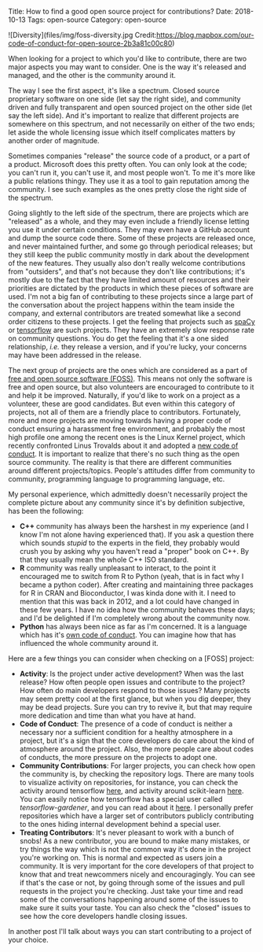 Title: How to find a good open source project for contributions?
Date: 2018-10-13
Tags: open-source
Category: open-source

![Diversity](files/img/foss-diversity.jpg
Credit:https://blog.mapbox.com/our-code-of-conduct-for-open-source-2b3a81c00c80)

When looking for a project to which you'd like to contribute, there are two
major aspects you may want to consider. One is the way it's released and
managed, and the other is the community around it.

The way I see the first aspect, it's like a spectrum. Closed source proprietary
software on one side (let say the right side), and community driven and fully 
transparent and open
sourced project on the other side (let say the left side).
And it's important to realize that different
projects are somewhere on this spectrum, and not necessarily on either of the
two ends; let aside the whole licensing issue which itself complicates matters
by another order of magnitude.

Sometimes companies "release" the source code of a product, or a part of a
product. Microsoft does this pretty often. You can only look at the code; you
can't run it, you can't use it, and most people won't. To me it's more like a
public relations thingy. They use it as a tool to gain reputation among the
community. I see such examples as the ones pretty close the right side of the
spectrum.

Going slightly to the left side of the spectrum, there are projects which are
"released" as a whole, and they may even include a friendly license letting
you use it under certain conditions. They may even have a GitHub account and
dump the source code there. Some of these projects are released once, and never
maintained further, and some go through periodical releases; but they still
keep the public community mostly in dark about the development of the
new features. They usually also don't really welcome contributions from
"outsiders", and that's not because they don't like contributions; it's mostly
due to the fact that they have limited amount of resources and their priorities
are dictated by the products in which these pieces of software are used. I'm not
a big fan of contributing to these projects since a large part of the
conversation about the project happens within the team inside the company,
and external contributors are treated somewhat like a second order citizens to
these projects. I get the feeling that projects such as
[spaCy](https://github.com/explosion/spaCy) or
[tensorflow](https://github.com/tensorflow/tensorflow) are such projects. They
have an extremely slow response rate on community questions. You do get the
feeling that it's a one sided relationship, _i.e._ they release a version,
and if you're lucky, your concerns may have been addressed in the release.

The next group of projects are the ones which are considered as a part of
[free and open source software (FOSS)](https://en.wikipedia.org/wiki/Free_and_open-source_software).
This means not only the software is free and open source, but also volunteers
are encouraged to contribute to it and help it be improved. Naturally, if you'd
like to work on a project as a volunteer, these are good candidates. But even
within this category of projects, not all of them are a friendly place to
contributors. Fortunately, more and more projects are moving towards having
a proper code of conduct ensuring a harassment free environment, and probably
the most high
profile one among the recent ones is the Linux Kernel project, which recently
confronted Linus Trovalds about it and adopted a
[new code of conduct](https://git.kernel.org/pub/scm/linux/kernel/git/torvalds/linux.git/commit/?id=8a104f8b5867c682d994ffa7a74093c54469c11f).
It is important to realize that there's no such thing as the open source
community. The reality is that there are different communities around different
projects/topics. People's attitudes differ from community to community,
programming language to programming language, etc.

My personal experience, which admittedly doesn't necessarily project the
complete picture about any community since it's by definition subjective, has
been the following:

- __C++__ community has always been the harshest in my experience (and I know
  I'm not alone having experienced that). If you ask a question there which
  sounds _stupid_ to the experts in the field, they probably would crush you by
  asking why you haven't read a "proper" book on C++. By that they usually
  mean the whole C++ ISO standard.
- __R__ community was really unpleasant to interact, to the point it encouraged
  me to switch from R to Python (yeah, that is in fact why I became a python
  coder). After creating and maintaining three packages for R in CRAN and
  Bioconductor, I was kinda done with it. I need to mention that this was back
  in 2012, and a lot could have changed in these few years. I have no idea how
  the community behaves these days; and I'd be delighted if I'm completely wrong
  about the community now.
- __Python__ has always been nice as far as I'm concerned. It is a language
  which has it's
  [own code of conduct](https://www.python.org/psf/codeofconduct/). You can
  imagine how that has influenced the whole community around it.

Here are a few things you can consider when checking on a [FOSS] project:

- __Activity__: Is the project under active development? When was the last
  release? How often people open issues and contribute to the project? How often
  do main developers respond to those issues? Many projects may seem pretty cool
  at the first glance, but when you dig deeper, they may be dead projects. Sure
  you can try to revive it, but that may require more dedication and time than
  what you have at hand.
- __Code of Conduct__: The presence of a code of conduct is neither a necessary
  nor a sufficient condition for a healthy atmosphere in a project, but it's a
  sign that the core developers do care about the kind of atmosphere around the
  project. Also, the more people care about codes of conducts, the more pressure
  on the projects to adopt one.
- __Community Contributions__: For larger projects, you can check how open the
  community is, by checking the repository logs. There are many tools to
  visualize activity on repositories, for instance, you can check the activity
  around tensorflow
  [here](http://ghv.artzub.com/#repo=tensorflow&climit=100&user=tensorflow),
  and activity around scikit-learn
  [here](http://ghv.artzub.com/#repo=scikit-learn&climit=100&user=scikit-learn).
  You can easily notice how tensorflow has a special user called
  _tensorflow-gardener_, and you can read about it
  [here](https://www.oreilly.com/ideas/how-the-tensorflow-team-handles-open-source-support).
  I personally prefer repositories which have a larger set of contributors
  publicly contributing to the ones hiding internal development behind a special
  user.
- __Treating Contributors__: It's never pleasant to work with a bunch of snobs!
  As a new contributor, you are bound to make many mistakes, or try things the
  way which is not the common way it's done in the project you're working on.
  This is
  normal and expected as users join a community. It is very important for the
  core developers of that project to know that and treat newcommers nicely
  and encouragingly. You can see if that's the case or not, by going through
  some of the issues and pull requests in the project you're checking. Just
  take your time and read some of the conversations happening around some of
  the issues to make sure it suits your taste. You can also check the "closed"
  issues
  to see how the core developers handle closing issues.

In another post I'll talk about ways you can start contributing to a project
of your choice.
